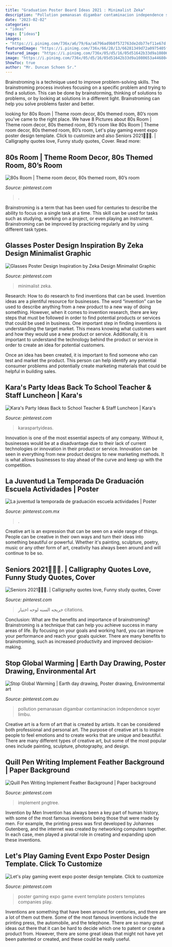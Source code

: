 ```yaml
---
title: "Graduation Poster Board Ideas 2021 : Minimalist Zeka"
description: "Pollution pemanasan digambar contaminacion independence soyer limbu"
date: "2023-02-02"
categories:
- "ideas"
tags: ["ideas"]
images:
- "https://i.pinimg.com/736x/a6/79/6a/a6796ad9b0f572763de2db77ef11e67d.jpg"
featuredImage: "https://i.pinimg.com/736x/66/28/13/66281349d72a0975405f49c62e700e13.jpg"
featured_image: "https://i.pinimg.com/736x/05/d5/16/05d51642b33d9a1080653a44680480fe.jpg"
image: "https://i.pinimg.com/736x/05/d5/16/05d51642b33d9a1080653a44680480fe.jpg"
ShowToc: true
author: "Mr. Duncan Schoen Sr."
---
```



Brainstroming is a technique used to improve problem-solving skills. The brainstroming process involves focusing on a specific problem and trying to find a solution. This can be done by brainstorming, thinking of solutions to problems, or by looking at solutions in a different light. Brainstroming can help you solve problems faster and better.

	

		
looking for 80s Room | Theme room decor, 80s themed room, 80’s room you've came to the right place. We have 8 Pictures about 80s Room | Theme room decor, 80s themed room, 80’s room like 80s Room | Theme room decor, 80s themed room, 80’s room, Let&#039;s play gaming event expo poster design template. Click to customize and also Seniors 2021👩🏻‍🎓. | Calligraphy quotes love, Funny study quotes, Cover. Read more:
		
    
## 80s Room | Theme Room Decor, 80s Themed Room, 80’s Room

<img loading=lazy src="https://i.pinimg.com/736x/e9/e2/d0/e9e2d08fe5eec0fd09050c5f5e4748e8.jpg" onerror="this.onerror=null;this.src='https://tse3.mm.bing.net/th?id=OIP.vWkHlfEaI-zzxT4zIR7TWgHaJ3&amp;pid=15.1';" alt="80s Room | Theme room decor, 80s themed room, 80’s room">

_Source: pinterest.com_

>. 

	

Brainstroming is a term that has been used for centuries to describe the ability to focus on a single task at a time. This skill can be used for tasks such as studying, working on a project, or even playing an instrument. Brainstroming can be improved by practicing regularly and by using different task types.

    
## Glasses Poster Design Inspiration By Zeka Design Minimalist Graphic

<img loading=lazy src="https://i.pinimg.com/736x/66/28/13/66281349d72a0975405f49c62e700e13.jpg" onerror="this.onerror=null;this.src='https://tse1.mm.bing.net/th?id=OIP.v_3J49YxaTRiwHAeMy4LaAHaLH&amp;pid=15.1';" alt="Glasses Poster Design Inspiration by Zeka Design Minimalist Graphic">

_Source: pinterest.com_

>minimalist zeka. 

	

Research: How to do research to find inventions that can be used.
Invention ideas are a plentiful resource for businesses. The word “invention” can be used to describe anything from a new product to a new way of doing something. However, when it comes to invention research, there are key steps that must be followed in order to find potential products or services that could be used in business. 
One important step in finding inventions is understanding the target market. This means knowing what customers want and how they would use a new product or service. Additionally, it is important to understand the technology behind the product or service in order to create an idea for potential customers. 

Once an idea has been created, it is important to find someone who can test and market the product. This person can help identify any potential consumer problems and potentially create marketing materials that could be helpful in building sales.

    
## Kara&#039;s Party Ideas Back To School Teacher &amp; Staff Luncheon | Kara&#039;s

<img loading=lazy src="https://i.pinimg.com/736x/c5/7d/a0/c57da04424797a4201a34098d9dc2952.jpg" onerror="this.onerror=null;this.src='https://tse3.mm.bing.net/th?id=OIP.ORihYdN0k0Z3wUEEP2MGOAHaJ3&amp;pid=15.1';" alt="Kara&#039;s Party Ideas Back to School Teacher &amp; Staff Luncheon | Kara&#039;s">

_Source: pinterest.com_

>karaspartyideas. 

	

Innovation is one of the most essential aspects of any company. Without it, businesses would be at a disadvantage due to their lack of current technologies or innovation in their product or service. Innovation can be seen in everything from new product designs to new marketing methods. It is what allows businesses to stay ahead of the curve and keep up with the competition.

    
## La Juventud La Temporada De Graduación Escuela Actividades | Poster

<img loading=lazy src="https://i.pinimg.com/736x/c6/0a/81/c60a81ae70e6d7bd2d5d72f14d13ce0c.jpg" onerror="this.onerror=null;this.src='https://tse1.mm.bing.net/th?id=OIP.3OhovYBeWiyft2DM_Tzl2gHaLH&amp;pid=15.1';" alt="La juventud la temporada de graduación escuela actividades | Poster">

_Source: pinterest.com.mx_

>. 

	

Creative art is an expression that can be seen on a wide range of things. People can be creative in their own ways and turn their ideas into something beautiful or powerful. Whether it's painting, sculpture, poetry, music or any other form of art, creativity has always been around and will continue to be so.

    
## Seniors 2021👩🏻‍🎓. | Calligraphy Quotes Love, Funny Study Quotes, Cover

<img loading=lazy src="https://i.pinimg.com/736x/02/73/98/027398ff432a403d115bf91db1106fa7.jpg" onerror="this.onerror=null;this.src='https://tse4.mm.bing.net/th?id=OIP.K2r_ofqtl7SkcdrPrqX6qgHaNj&amp;pid=15.1';" alt="Seniors 2021👩🏻‍🎓. | Calligraphy quotes love, Funny study quotes, Cover">

_Source: pinterest.com_

>خريجه السنه لوحه اختيار citations. 

	

Conclusion: What are the benefits and importance of brainstroming?
Brainstroming is a technique that can help you achieve success in many areas of life. By focusing on your goals and working hard, you can improve your performance and reach your goals quicker. There are many benefits to brainstroming, such as increased productivity and improved decision-making.

    
## Stop Global Warming | Earth Day Drawing, Poster Drawing, Environmental Art

<img loading=lazy src="https://i.pinimg.com/736x/05/d5/16/05d51642b33d9a1080653a44680480fe.jpg" onerror="this.onerror=null;this.src='https://tse4.mm.bing.net/th?id=OIP.oucMJNU1qzJ7cewYR_I3FAHaJ3&amp;pid=15.1';" alt="Stop Global Warming | Earth day drawing, Poster drawing, Environmental art">

_Source: pinterest.com.au_

>pollution pemanasan digambar contaminacion independence soyer limbu. 

	

Creative art is a form of art that is created by artists. It can be considered both professional and personal art. The purpose of creative art is to inspire people to feel emotions and to create works that are unique and beautiful. There are many different types of creative art, but some of the most popular ones include painting, sculpture, photography, and design.

    
## Quill Pen Writing Implement Feather Background | Paper Background

<img loading=lazy src="https://i.pinimg.com/736x/a6/79/6a/a6796ad9b0f572763de2db77ef11e67d.jpg" onerror="this.onerror=null;this.src='https://tse3.mm.bing.net/th?id=OIP.T0WSDMT4QeSbrnUxZFlVMgHaLH&amp;pid=15.1';" alt="Quill Pen Writing Implement Feather Background | Paper background">

_Source: pinterest.com_

>implement pngtree. 

	

Invention by Men
Invention has always been a key part of human history, with some of the most famous inventions being those that were made by men. For example, the printing press was first developed by Johannes Gutenberg, and the internet was created by networking computers together. In each case, men played a pivotal role in creating and expanding upon these inventions.

    
## Let&#039;s Play Gaming Event Expo Poster Design Template. Click To Customize

<img loading=lazy src="https://i.pinimg.com/736x/3e/b9/00/3eb90068061856b0998c51d517ce3f34--gaming-posters-poster-templates.jpg" onerror="this.onerror=null;this.src='https://tse1.mm.bing.net/th?id=OIP.ar_LbEQPmt0NHX5E7Y0NXAHaLH&amp;pid=15.1';" alt="Let&#039;s play gaming event expo poster design template. Click to customize">

_Source: pinterest.com_

>poster gaming expo game event template posters templates companies play. 

	

Inventions are something that have been around for centuries, and there are a lot of them out there. Some of the most famous inventions include the printing press, the automobile, and the telephone. There are so many great ideas out there that it can be hard to decide which one to patent or create a product from. However, there are some great ideas that might not have yet been patented or created, and these could be really useful.

